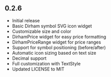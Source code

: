 ## 0.2.6

* Initial release
* Basic Dirham symbol SVG icon widget
* Customizable size and color
* DirhamPrice widget for easy price formatting
* DirhamPriceRange widget for price ranges
* Support for symbol positioning (before/after)
* Automatic icon sizing based on text size
* Decimal support
* Full customization with TextStyle
*  Updated LICENSE to MIT